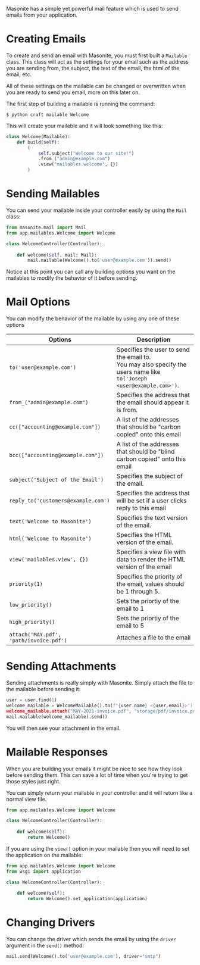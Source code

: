 Masonite has a simple yet powerful mail feature which is used to send emails from your application. 

# Creating Emails

To create and send an email with Masonite, you must first built a `Mailable` class. This class will act as the settings for your email such as the address you are sending from, the subject, the text of the email, the html of the email, etc.

All of these settings on the mailable can be changed or overwritten when you are ready to send you email, more on this later on.

The first step of building a mailable is running the command:

```terminal
$ python craft mailable Welcome
```

This will create your mailable and it will look something like this:

```python
class Welcome(Mailable):
    def build(self):
        (
            self.subject("Welcome to our site!")
            .from_("admin@example.com")
            .view("mailables.welcome", {})
        )
```

# Sending Mailables

You can send your mailable inside your controller easily by using the `Mail` class:

```python
from masonite.mail import Mail
from app.mailables.Welcome import Welcome

class WelcomeController(Controller):
  
    def welcome(self, mail: Mail):
        mail.mailable(Welcome().to('user@example.com')).send()
```

Notice at this point you can call any building options you want on the mailables to modify the behavior of it before sending.

# Mail Options

You can modify the behavior of the mailable by using any one of these options

| Options                                 | Description                                                  |
| --------------------------------------- | ------------------------------------------------------------ |
| `to('user@example.com')`                | Specifies the user to send the email to. <br />You may also specify the users name like `to('Joseph <user@example.com>')`. |
| `from_("admin@example.com")`            | Specifies the address that the email should appear it is from. |
| `cc(["accounting@example.com"])`        | A list of the addresses that should be "carbon copied" onto this email |
| `bcc(["accounting@example.com"])`       | A list of the addresses that should be "blind carbon copied" onto this email |
| `subject('Subject of the Email')`       | Specifies the subject of the email.                          |
| `reply_to('customers@example.com')`     | Specifies the address that will be set if a user clicks reply to this email |
| `text('Welcome to Masonite')`           | Specifies the text version of the email.                     |
| `html('Welcome to Masonite')`           | Specifies the HTML version of the email.                     |
| `view('mailables.view', {})`            | Specifies a view file with data to render the HTML version of the email |
| `priority(1)`                           | Specifies the priority of the email, values should be 1 through 5. |
| `low_priority()`                        | Sets the priortiy of the email to 1                          |
| `high_priority()`                       | Sets the priortiy of the email to 5                          |
| `attach('MAY.pdf', 'path/invoice.pdf')` | Attaches a file to the email                                 |

# Sending Attachments

Sending attachments is really simply with Masonite. Simply attach the file to the mailable before sending it:

```python
user = user.find(1)
welcome_mailable = WelcomeMailable().to(f"{user.name} <{user.email}>')
welcome_mailable.attach("MAY-2021-invoice.pdf", "storage/pdf/invoice.pdf")
mail.mailable(welcome_mailable).send()
```

You will then see your attachment in the email.

# Mailable Responses

When you are building your emails it might be nice to see how they look before sending them. This can save a lot of time when you're trying to get those styles just right.

You can simply return your mailable in your controller and it will return like a normal view file.

```python
from app.mailables.Welcome import Welcome

class WelcomeController(Controller):
  
    def welcome(self):
        return Welcome()
```

If you are using the `view()` option in your mailable then you will need to set the application on the mailable:

```python
from app.mailables.Welcome import Welcome
from wsgi import application

class WelcomeController(Controller):
  
    def welcome(self):
        return Welcome().set_application(application)
```

# Changing Drivers

You can change the driver which sends the email by using the `driver` argument in the `send()` method:

```python
mail.send(Welcome().to('user@example.com'), driver="smtp")
```

